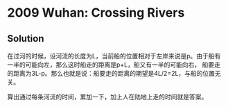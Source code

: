 # 2009 Wuhan: Crossing Rivers

## Solution
在过河的时候，设河流的长度为L，当前船的位置相对于左岸来说是p。由于船有一半的可能向左，那么这时船走的距离是p+L，船又有一半的可能向右， 船要走的距离为3L-p。那么也就是说：船要走的距离的期望是4L/2=2L，与船的位置无关。

算出通过每条河流的时间，累加一下，加上人在陆地上走的时间就是答案。 
